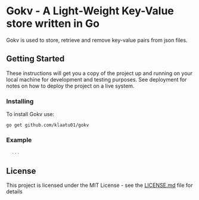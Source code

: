 # Gokv - A Light-Weight Key-Value store written in Go

Gokv is used to store, retrieve and remove key-value pairs from json files.

## Getting Started

These instructions will get you a copy of the project up and running on your local machine for development and testing purposes. See deployment for notes on how to deploy the project on a live system.

### Installing

To install Gokv use:

```
go get github.com/klaatu01/gokv
```

### Example

```Go
  ...
```

## License

This project is licensed under the MIT License - see the [LICENSE.md](LICENSE.md) file for details

